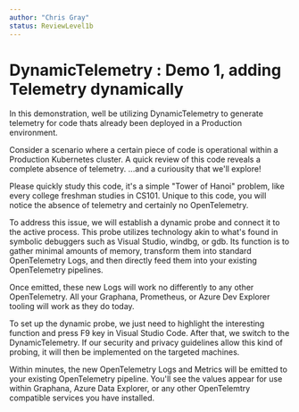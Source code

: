 ```yaml
---
author: "Chris Gray"
status: ReviewLevel1b
---
```


# DynamicTelemetry : Demo 1, adding Telemetry dynamically

In this demonstration, well be utilizing DynamicTelemetry to generate telemetry
for code thats already been deployed in a Production environment.

Consider a scenario where a certain piece of code is operational within a
Production Kubernetes cluster. A quick review of this code reveals a complete
absence of telemetry. ...and a curiousity that we'll explore!

Please quickly study this code, it's a simple "Tower of Hanoi" problem, like
every college freshman studies in CS101. Unique to this code, you will notice
the absence of telemetry and certainly no OpenTelemetry.

To address this issue, we will establish a dynamic probe and connect it to the
active process. This probe utilizes technology akin to what's found in symbolic
debuggers such as Visual Studio, windbg, or gdb. Its function is to gather
minimal amounts of memory, transform them into standard OpenTelemetry Logs, and
then directly feed them into your existing OpenTelemetry pipelines.

Once emitted, these new Logs will work no differently to any other
OpenTelemetry. All your Graphana, Prometheus, or Azure Dev Explorer tooling will
work as they do today.

To set up the dynamic probe, we just need to highlight the interesting function
and press F9 key in Visual Studio Code. After that, we switch to the
DynamicTelemetry. If our security and privacy guidelines allow this kind of
probing, it will then be implemented on the targeted machines.

Within minutes, the new OpenTelemetry Logs and Metrics will be emitted to your
existing OpenTelemetry pipeline. You'll see the values appear for use within
Graphana, Azure Data Explorer, or any other OpenTelemtry compatible services you
have installed.
